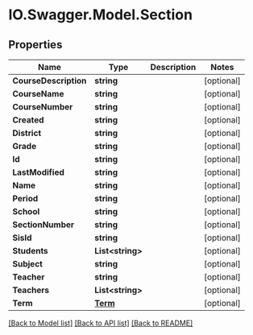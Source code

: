 # IO.Swagger.Model.Section
## Properties

Name | Type | Description | Notes
------------ | ------------- | ------------- | -------------
**CourseDescription** | **string** |  | [optional] 
**CourseName** | **string** |  | [optional] 
**CourseNumber** | **string** |  | [optional] 
**Created** | **string** |  | [optional] 
**District** | **string** |  | [optional] 
**Grade** | **string** |  | [optional] 
**Id** | **string** |  | [optional] 
**LastModified** | **string** |  | [optional] 
**Name** | **string** |  | [optional] 
**Period** | **string** |  | [optional] 
**School** | **string** |  | [optional] 
**SectionNumber** | **string** |  | [optional] 
**SisId** | **string** |  | [optional] 
**Students** | **List&lt;string&gt;** |  | [optional] 
**Subject** | **string** |  | [optional] 
**Teacher** | **string** |  | [optional] 
**Teachers** | **List&lt;string&gt;** |  | [optional] 
**Term** | [**Term**](Term.md) |  | [optional] 

[[Back to Model list]](../README.md#documentation-for-models) [[Back to API list]](../README.md#documentation-for-api-endpoints) [[Back to README]](../README.md)


